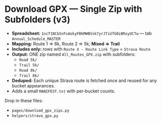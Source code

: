 
# Download GPX — Single Zip with Subfolders (v3)

- **Spreadsheet:** `1ncT1NCbSnFsAokyFBkMWBVsk7yrJTiUfG0iBRxyUCTw` — tab `Annual_Schedule_MASTER`
- **Mapping:** Route 1 ⇒ 8k, Route 2 ⇒ 5k; **Mixed ⇒ Trail**
- **Includes only:** rows with `Route X - Route Link Type` = `Strava Route`
- **Output:** ONE zip named `All_Routes_GPX.zip` with subfolders:
  - `Road 5k/`
  - `Trail 5k/`
  - `Road 8k/`
  - `Trail 8k/`
- **Deduped:** Each unique Strava route is fetched once and reused for any bucket appearances.
- Adds a small `MANIFEST.txt` with per-bucket counts.

Drop in these files:
- `pages/download_gpx_zips.py`
- `helpers/strava_gpx.py`
